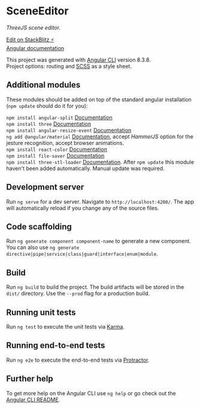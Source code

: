 # SceneEditor

*ThreeJS scene editor.*

[Edit on StackBlitz ⚡️](https://stackblitz.com/github/VJigouline/SceneEditor)  
[Angular documentation](https://angular.io/docs)

This project was generated with [Angular CLI](https://github.com/angular/angular-cli) version 8.3.8.  
Project options: routing and [SCSS](https://sass-lang.com/documentation) as a style sheet.

## Additional modules

These modules should be added on top of the standard angular installation (`npm update` should do it for you):

`npm install angular-split` [Documentation](https://bertrandg.github.io/angular-split/#/documentation)  
`npm install three` [Documentation](https://threejs.org/docs/#manual/en/introduction/Import-via-modules)  
`npm install angular-resize-event` [Documentation](https://www.npmjs.com/package/angular-resize-event)  
`ng add @angular/material` [Documentation](https://material.angular.io/guide/getting-started), accept _HammerJS_ option for the jesture recognition, accept browser animations.  
`npm install react-color` [Documentation](http://casesandberg.github.io/react-color/)  
`npm install file-saver` [Documentation](https://www.npmjs.com/package/file-saver)  
`npm install three-stl-loader` [Documentation](https://www.npmjs.com/package/three-stl-loader). After `npm update` this module haven't been added automatically. Manual update was required.

## Development server

Run `ng serve` for a dev server. Navigate to `http://localhost:4200/`. The app will automatically reload if you change any of the source files.

## Code scaffolding

Run `ng generate component component-name` to generate a new component. You can also use `ng generate directive|pipe|service|class|guard|interface|enum|module`.

## Build

Run `ng build` to build the project. The build artifacts will be stored in the `dist/` directory. Use the `--prod` flag for a production build.

## Running unit tests

Run `ng test` to execute the unit tests via [Karma](https://karma-runner.github.io).

## Running end-to-end tests

Run `ng e2e` to execute the end-to-end tests via [Protractor](http://www.protractortest.org/).

## Further help

To get more help on the Angular CLI use `ng help` or go check out the [Angular CLI README](https://github.com/angular/angular-cli/blob/master/README.md).
